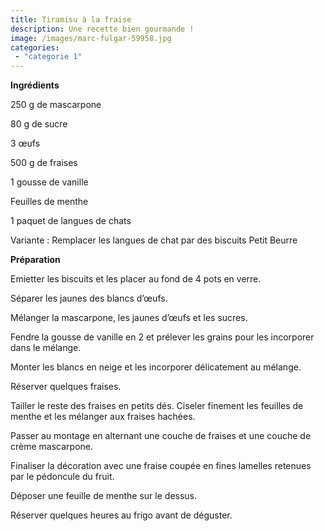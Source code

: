 ```yaml
---
title: Tiramisu à la fraise
description: Une recette bien gourmande !
image: /images/marc-fulgar-59958.jpg
categories:
 - "categorie 1"
---
```

**Ingrédients**

250 g de mascarpone

80 g de sucre

3 œufs

500 g de fraises

1 gousse de vanille

Feuilles de menthe

1 paquet de langues de chats

Variante : Remplacer les langues de chat par des biscuits Petit Beurre



**Préparation**

Emietter les biscuits et les placer au fond de 4 pots en verre.

Séparer les jaunes des blancs d’œufs.

Mélanger la mascarpone, les jaunes d’œufs et les sucres.

Fendre la gousse de vanille en 2 et prélever les grains pour les incorporer dans le mélange.

Monter les blancs en neige et les incorporer délicatement au mélange.

Réserver quelques fraises.

Tailler le reste des fraises en petits dés. Ciseler finement les feuilles de menthe et les mélanger aux fraises hachées.

Passer au montage en alternant une couche de fraises et une couche de crème mascarpone.

Finaliser la décoration avec une fraise coupée en fines lamelles retenues par le pédoncule du fruit.

Déposer une feuille de menthe sur le dessus.

Réserver quelques heures au frigo avant de déguster.








